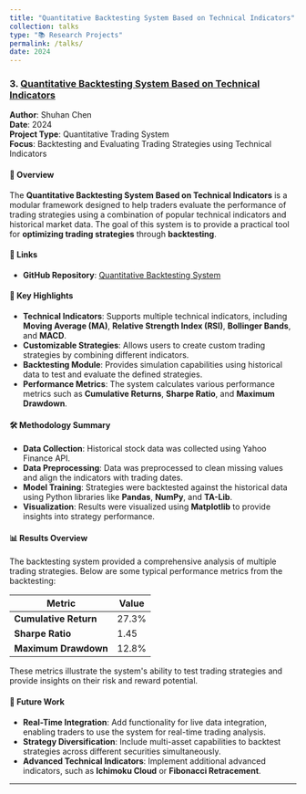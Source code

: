 ```yaml
---
title: "Quantitative Backtesting System Based on Technical Indicators"
collection: talks
type: "📚 Research Projects"
permalink: /talks/
date: 2024
---
```



### 3. [Quantitative Backtesting System Based on Technical Indicators](https://github.com/ChenShuhan02/Quantitative-Backtesting-System-Based-on-Technical-Indicators)

**Author**: Shuhan Chen  
**Date**: 2024  
**Project Type**: Quantitative Trading System  
**Focus**: Backtesting and Evaluating Trading Strategies using Technical Indicators

#### 📜 Overview
The **Quantitative Backtesting System Based on Technical Indicators** is a modular framework designed to help traders evaluate the performance of trading strategies using a combination of popular technical indicators and historical market data. The goal of this system is to provide a practical tool for **optimizing trading strategies** through **backtesting**.

#### 🔗 Links
- **GitHub Repository**: [Quantitative Backtesting System](https://github.com/ChenShuhan02/Quantitative-Backtesting-System-Based-on-Technical-Indicators)

#### 🔑 Key Highlights
- **Technical Indicators**: Supports multiple technical indicators, including **Moving Average (MA)**, **Relative Strength Index (RSI)**, **Bollinger Bands**, and **MACD**.
- **Customizable Strategies**: Allows users to create custom trading strategies by combining different indicators.
- **Backtesting Module**: Provides simulation capabilities using historical data to test and evaluate the defined strategies.
- **Performance Metrics**: The system calculates various performance metrics such as **Cumulative Returns**, **Sharpe Ratio**, and **Maximum Drawdown**.

#### 🛠️ Methodology Summary
- **Data Collection**: Historical stock data was collected using Yahoo Finance API.
- **Data Preprocessing**: Data was preprocessed to clean missing values and align the indicators with trading dates.
- **Model Training**: Strategies were backtested against the historical data using Python libraries like **Pandas**, **NumPy**, and **TA-Lib**.
- **Visualization**: Results were visualized using **Matplotlib** to provide insights into strategy performance.

#### 📊 Results Overview
The backtesting system provided a comprehensive analysis of multiple trading strategies. Below are some typical performance metrics from the backtesting:

| Metric                | Value       |
|-----------------------|-------------|
| **Cumulative Return** | 27.3%       |
| **Sharpe Ratio**      | 1.45        |
| **Maximum Drawdown**  | 12.8%       |

These metrics illustrate the system's ability to test trading strategies and provide insights on their risk and reward potential.

#### 🚀 Future Work
- **Real-Time Integration**: Add functionality for live data integration, enabling traders to use the system for real-time trading analysis.
- **Strategy Diversification**: Include multi-asset capabilities to backtest strategies across different securities simultaneously.
- **Advanced Technical Indicators**: Implement additional advanced indicators, such as **Ichimoku Cloud** or **Fibonacci Retracement**.

---

